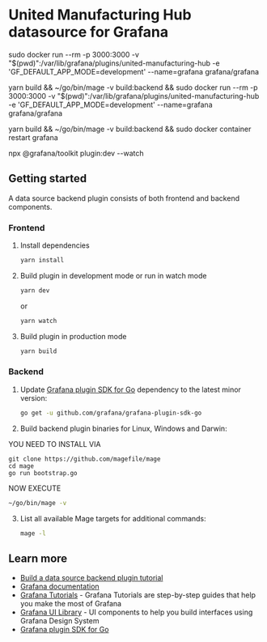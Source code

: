 # United Manufacturing Hub datasource for Grafana 

sudo docker run --rm -p 3000:3000 -v "$(pwd)":/var/lib/grafana/plugins/united-manufacturing-hub -e 'GF_DEFAULT_APP_MODE=development' --name=grafana grafana/grafana 

yarn build && ~/go/bin/mage -v build:backend && sudo docker run --rm -p 3000:3000 -v "$(pwd)":/var/lib/grafana/plugins/united-manufacturing-hub -e 'GF_DEFAULT_APP_MODE=development' --name=grafana grafana/grafana

yarn build && ~/go/bin/mage -v build:backend && sudo docker container restart grafana

npx @grafana/toolkit plugin:dev --watch

## Getting started

A data source backend plugin consists of both frontend and backend components.

### Frontend

1. Install dependencies

   ```bash
   yarn install
   ```

2. Build plugin in development mode or run in watch mode

   ```bash
   yarn dev
   ```

   or

   ```bash
   yarn watch
   ```

3. Build plugin in production mode

   ```bash
   yarn build
   ```

### Backend

1. Update [Grafana plugin SDK for Go](https://grafana.com/docs/grafana/latest/developers/plugins/backend/grafana-plugin-sdk-for-go/) dependency to the latest minor version:

   ```bash
   go get -u github.com/grafana/grafana-plugin-sdk-go
   ```

2. Build backend plugin binaries for Linux, Windows and Darwin:

YOU NEED TO INSTALL VIA 
```
git clone https://github.com/magefile/mage
cd mage
go run bootstrap.go
```
NOW EXECUTE
   ```bash
   ~/go/bin/mage -v
   ```

3. List all available Mage targets for additional commands:

   ```bash
   mage -l
   ```

## Learn more

- [Build a data source backend plugin tutorial](https://grafana.com/tutorials/build-a-data-source-backend-plugin)
- [Grafana documentation](https://grafana.com/docs/)
- [Grafana Tutorials](https://grafana.com/tutorials/) - Grafana Tutorials are step-by-step guides that help you make the most of Grafana
- [Grafana UI Library](https://developers.grafana.com/ui) - UI components to help you build interfaces using Grafana Design System
- [Grafana plugin SDK for Go](https://grafana.com/docs/grafana/latest/developers/plugins/backend/grafana-plugin-sdk-for-go/)
